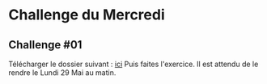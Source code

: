 # Challenge du Mercredi

## Challenge #01
Télécharger le dossier suivant : [ici](challenge1/README.md)
Puis faites l'exercice. Il est attendu de le rendre le Lundi 29 Mai au matin. 


